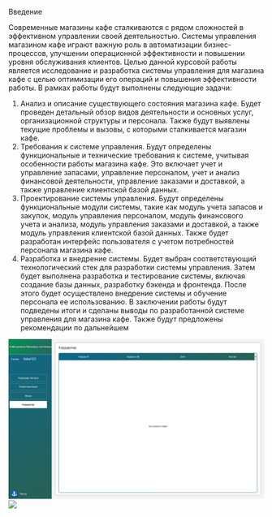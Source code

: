 Введение

Современные магазины кафе сталкиваются с рядом сложностей в эффективном управлении своей деятельностью. Системы управления магазином кафе играют важную роль в автоматизации бизнес-процессов, улучшении операционной эффективности и повышении уровня обслуживания клиентов.
Целью данной курсовой работы является исследование и разработка системы управления для магазина кафе с целью оптимизации его операций и повышения эффективности работы.
В рамках работы будут выполнены следующие задачи:

1.	Анализ и описание существующего состояния магазина кафе. Будет проведен детальный обзор видов деятельности и основных услуг, организационной структуры и персонала. Также будут выявлены текущие проблемы и вызовы, с которыми сталкивается магазин кафе.
2.	Требования к системе управления. Будут определены функциональные и технические требования к системе, учитывая особенности работы магазина кафе. Это включает учет и управление запасами, управление персоналом, учет и анализ финансовой деятельности, управление заказами и доставкой, а также управление клиентской базой данных.
3.	Проектирование системы управления. Будут определены функциональные модули системы, такие как модуль учета запасов и закупок, модуль управления персоналом, модуль финансового учета и анализа, модуль управления заказами и доставкой, а также модуль управления клиентской базой данных. Также будет разработан интерфейс пользователя с учетом потребностей персонала магазина кафе.
4.	Разработка и внедрение системы. Будет выбран соответствующий технологический стек для разработки системы управления. Затем будет выполнена разработка и тестирование системы, включая создание базы данных, разработку бэкенда и фронтенда. После этого будет осуществлено внедрение системы и обучение персонала ее использованию.
      В заключении работы будут подведены итоги и сделаны выводы по разработанной системе управления для магазина кафе. Также будут предложены рекомендации по дальнейшем

![Screen Shot 2023-05-29 at 15.51.20.png](cafeShopManagementSystem%2Fimg%2FScreen%20Shot%202023-05-29%20at%2015.51.20.png)<img src="../[img.png](img.png)" >
